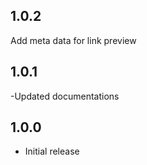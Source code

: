 ## 1.0.2

Add meta data for link preview

## 1.0.1

-Updated documentations

## 1.0.0

- Initial release
